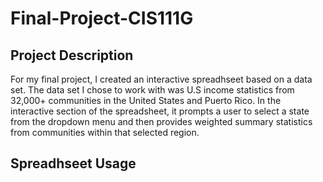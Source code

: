 # Final-Project-CIS111G

## Project Description
For my final project, I created an interactive spreadhseet based on a data set. The data set I chose to work with was U.S income statistics from 32,000+ communities in the United States and Puerto Rico. In the interactive section of the spreadsheet, it prompts a user to select a state from the dropdown menu and then provides weighted summary statistics from communities within that selected region.

## Spreadhseet Usage
